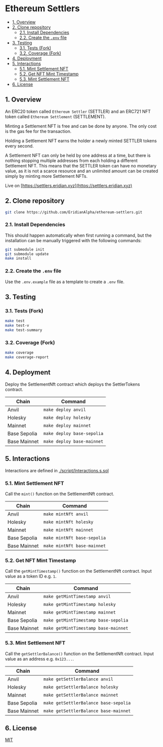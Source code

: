 # Ethereum Settlers

- [1. Overview](#1-overview)
- [2. Clone repository](#2-clone-repository)
  - [2.1. Install Dependencies](#21-install-dependencies)
  - [2.2. Create the `.env` file](#22-create-the-env-file)
- [3. Testing](#3-testing)
  - [3.1. Tests (Fork)](#31-tests-fork)
  - [3.2. Coverage (Fork)](#32-coverage-fork)
- [4. Deployment](#4-deployment)
- [5. Interactions](#5-interactions)
  - [5.1. Mint Settlement NFT](#51-mint-settlement-nft)
  - [5.2. Get NFT Mint Timestamp](#52-get-nft-mint-timestamp)
  - [5.3. Mint Settlement NFT](#53-mint-settlement-nft)
- [6. License](#6-license)

## 1. Overview

An ERC20 token called `Ethereum Settler` (SETTLER) and an ERC721 NFT token called `Ethereum Settlement` (SETTLEMENT).

Minting a Settlement NFT is free and can be done by anyone. The only cost is the gas fee for the transaction.

Holding a Settlement NFT earns the holder a newly minted SETTLER tokens every second.

A Settlement NFT can only be held by one address at a time, but there is nothing stopping multiple addresses from each holding a different Settlement NFT. This means that the SETTLER token can have no monetary value, as it is not a scarce resource and an unlimited amount can be created simply by minting more Settlement NFTs.

Live on [https://settlers.eridian.xyz](https://settlers.eridian.xyz)

## 2. Clone repository

```bash
git clone https://github.com/EridianAlpha/ethereum-settlers.git
```

### 2.1. Install Dependencies

This should happen automatically when first running a command, but the installation can be manually triggered with the following commands:

```bash
git submodule init
git submodule update
make install
```

### 2.2. Create the `.env` file

Use the `.env.example` file as a template to create a `.env` file.

## 3. Testing

### 3.1. Tests (Fork)

```bash
make test
make test-v
make test-summary
```

### 3.2. Coverage (Fork)

```bash
make coverage
make coverage-report
```

## 4. Deployment

Deploy the SettlementNft contract which deploys the SettlerTokens contract.

| Chain        | Command                    |
| ------------ | -------------------------- |
| Anvil        | `make deploy anvil`        |
| Holesky      | `make deploy holesky`      |
| Mainnet      | `make deploy mainnet`      |
| Base Sepolia | `make deploy base-sepolia` |
| Base Mainnet | `make deploy base-mainnet` |

## 5. Interactions

Interactions are defined in [./script/Interactions.s.sol](./script/Interactions.s.sol)

### 5.1. Mint Settlement NFT

Call the `mint()` function on the SettlementNft contract.

| Chain        | Command                     |
| ------------ | --------------------------- |
| Anvil        | `make mintNft anvil`        |
| Holesky      | `make mintNft holesky`      |
| Mainnet      | `make mintNft mainnet`      |
| Base Sepolia | `make mintNft base-sepolia` |
| Base Mainnet | `make mintNft base-mainnet` |

### 5.2. Get NFT Mint Timestamp

Call the `getMintTimestamp()` function on the SettlementNft contract.
Input value as a token ID e.g. `1`.

| Chain        | Command                              |
| ------------ | ------------------------------------ |
| Anvil        | `make getMintTimestamp anvil`        |
| Holesky      | `make getMintTimestamp holesky`      |
| Mainnet      | `make getMintTimestamp mainnet`      |
| Base Sepolia | `make getMintTimestamp base-sepolia` |
| Base Mainnet | `make getMintTimestamp base-mainnet` |

### 5.3. Mint Settlement NFT

Call the `getSettlerBalance()` function on the SettlementNft contract.
Input value as an address e.g. `0x123...`.

| Chain        | Command                               |
| ------------ | ------------------------------------- |
| Anvil        | `make getSettlerBalance anvil`        |
| Holesky      | `make getSettlerBalance holesky`      |
| Mainnet      | `make getSettlerBalance mainnet`      |
| Base Sepolia | `make getSettlerBalance base-sepolia` |
| Base Mainnet | `make getSettlerBalance base-mainnet` |

## 6. License

[MIT](https://choosealicense.com/licenses/mit/)

